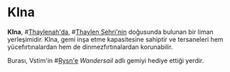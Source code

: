 # Klna

**Klna**, #[Thaylenah'da](locations/thaylenah), #[Thaylen Şehri'nin](locations/thaylen-city) doğusunda bulunan bir liman yerleşimidir. Klna, gemi inşa etme kapasitesine sahiptir ve tersaneleri hem yücefırtınalardan hem de dinmezfırtınalardan korunabilir.

Burası, Vstim'in #[Rysn'e](characters/rysn)  _Wandersail_ adlı gemiyi hediye ettiği yerdir.

